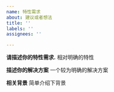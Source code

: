 ```yaml
---
name: 特性需求
about: 建议或者想法
title: ''
labels: ''
assignees: ''

---
```


**请描述你的特性需求.**
相对明确的特性

**描述你的解决方案**
一个较为明确的解决方案


**相关背景**
简单介绍下背景

